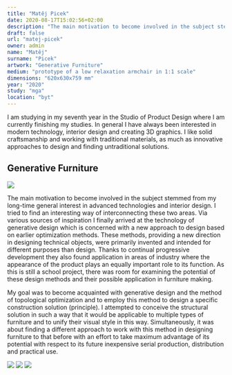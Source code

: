 ```yaml
---
title: "Matěj Picek"
date: 2020-08-17T15:02:56+02:00
description: "The main motivation to become involved in the subject stemmed from my long-time general interest in advanced technologies and interior design. I tried to find an interesting way of interconnecting these two areas."
draft: false
url: "matej-picek"
owner: admin
name: "Matěj"
surname: "Picek"
artwork: "Generative Furniture"
medium: "prototype of a low relaxation armchair in 1:1 scale"
dimensions: "620x630x759 mm"
year: "2020"
study: "mga"
location: "byt"
---
```


I am studying in my seventh year in the Studio of Product Design where I am currently finishing my studies. In general I have always been interested in modern technology, interior design and creating 3D graphics. I like solid craftsmanship and working with traditional materials, as much as innovative approaches to design and finding untraditional solutions.


## Generative Furniture

![](/2020/picek/1.jpg)

The main motivation to become involved in the subject stemmed from my long-time general interest in advanced technologies and interior design. I tried to find an interesting way of interconnecting these two areas. Via various sources of inspiration I finally arrived at the technology of generative design which is concerned with a new approach to design based on earlier optimization methods. These methods, providing a new direction in designing technical objects, were primarily invented and intended for different purposes than design. Thanks to continual progressive development they also found application in areas of industry where the appearance of the product plays an equally important role to its function. As this is still a school project, there was room for examining the potential of these design methods and their possible application in furniture making.

My goal was to become acquainted with generative design and the method of topological optimization and to employ this method to design a specific construction solution (principle). I attempted to conceive the structural solution in such a way that it would be applicable to multiple types of furniture and to unify their visual style in this way. Simultaneously, it was about finding a different approach to work with this method in designing furniture to that before with an effort to take maximum advantage of its potential with respect to its future inexpensive serial production, distribution and practical use.

![](/2020/picek/2.jpg)
![](/2020/picek/3.jpg)
![](/2020/picek/4.jpg)
